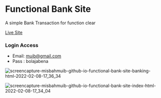 # Functional Bank Site

A simple Bank Transaction for function clear

[Live Site](https://misbahmuib.github.io/functional-bank-site/index.html)

### Login Access
* Email: muib@gmail.com
* Pass : bolajabena

![screencapture-misbahmuib-github-io-functional-bank-site-banking-html-2022-02-08-17_36_34](https://user-images.githubusercontent.com/45326654/152979574-65f01488-b24e-4546-9700-ceb1f86a1803.png)

![screencapture-misbahmuib-github-io-functional-bank-site-index-html-2022-02-08-17_34_04](https://user-images.githubusercontent.com/45326654/152979585-8c1cb80a-be85-416f-b919-ffc8f9ca65c4.png)



